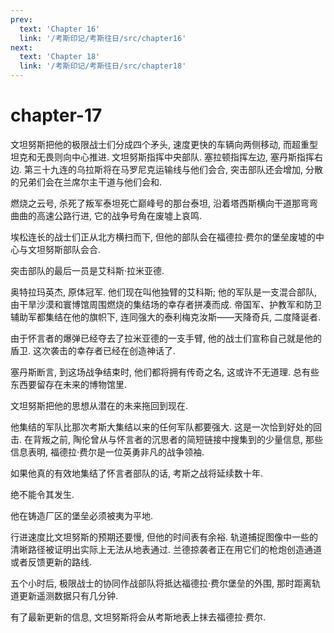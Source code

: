 ```yaml
---
prev:
  text: 'Chapter 16'
  link: '/考斯印记/考斯往日/src/chapter16'
next:
  text: 'Chapter 18'
  link: '/考斯印记/考斯往日/src/chapter18'
---
```


# chapter-17

文坦努斯把他的极限战士们分成四个矛头, 速度更快的车辆向两侧移动, 而超重型坦克和无畏则向中心推进. 文坦努斯指挥中央部队. 塞拉顿指挥左边, 塞丹斯指挥右边. 第三十九连的乌拉斯将在马罗尼克运输线与他们会合, 突击部队还会增加, 分散的兄弟们会在兰席尔主干道与他们会和.

燃烧之云号, 杀死了叛军泰坦死亡巅峰号的那台泰坦, 沿着塔西斯横向干道那弯弯曲曲的高速公路行进, 它的战争号角在废墟上哀鸣.

埃松连长的战士们正从北方横扫而下, 但他的部队会在福德拉·费尔的堡垒废墟的中心与文坦努斯部队会合.

突击部队的最后一员是艾科斯·拉米亚德.

奥特拉玛英杰, 原体冠军. 他们现在叫他独臂的艾科斯; 他的军队是一支混合部队, 由干旱沙漠和寰博馆周围燃烧的集结场的幸存者拼凑而成. 帝国军、护教军和防卫辅助军都集结在他的旗帜下, 连同强大的泰利梅克汝斯——天降奇兵, 二度降诞者.

由于怀言者的爆弹已经夺去了拉米亚德的一支手臂, 他的战士们宣称自己就是他的盾卫. 这次袭击的幸存者已经在创造神话了.

塞丹斯断言, 到这场战争结束时, 他们都将拥有传奇之名, 这或许不无道理. 总有些东西要留存在未来的博物馆里.

文坦努斯把他的思想从潜在的未来拖回到现在.

他集结的军队比那次考斯大集结以来的任何军队都要强大. 这是一次恰到好处的回击. 在背叛之前, 陶伦曾从与怀言者的沉思者的简短链接中搜集到的少量信息, 那些信息表明, 福德拉·费尔是一位英勇非凡的战争领袖.

如果他真的有效地集结了怀言者部队的话, 考斯之战将延续数十年.

绝不能令其发生.

他在铸造厂区的堡垒必须被夷为平地.

行进速度比文坦努斯的预期还要慢, 但他的时间表有余裕. 轨道捕捉图像中一些的清晰路径被证明出实际上无法从地表通过. 兰德掠袭者正在用它们的枪炮创造通道或者反馈更新的路线.

五个小时后, 极限战士的协同作战部队将抵达福德拉·费尔堡垒的外围, 那时距离轨道更新遥测数据只有几分钟.

有了最新更新的信息, 文坦努斯将会从考斯地表上抹去福德拉·费尔.
